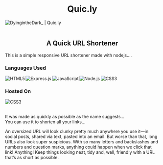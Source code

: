 <h1 align="center">Quic.ly</h1>


[<img align="left" alt="DyingintheDark_ | Quic.ly" src="https://user-images.githubusercontent.com/64571343/129311991-0ad3cab0-921a-4b57-99a2-0c879d2f8685.png" />][quic]




<br>
<br>

<h2 align="center">A Quick URL Shortener</h3>

This is a simple responsive URL shortener made with nodejs....

<h3 align="left">Languages Used</h2>
<a align="left">
<img align="left" alt="HTML5" src="https://img.shields.io/badge/HTML5-E34F26?style=for-the-badge&logo=html5&logoColor=white" />
<img align="left" alt="Express.js" src="https://img.shields.io/badge/Express.js-404D59?style=for-the-badge" />
<img align="left" alt="JavaScript" src="https://img.shields.io/badge/JavaScript-F7DF1E?style=for-the-badge&logo=javascript&logoColor=black" />
<img align="left" alt="Node.js" src="https://img.shields.io/badge/Node.js-43853D?style=for-the-badge&logo=node.js&logoColor=white" />
<img align="left" alt="CSS3" src="https://img.shields.io/badge/CSS3-1572B6?style=for-the-badge&logo=css3&logoColor=white" />
</a>
<br>

<h3 align="left">Hosted On</h3>
<img align="left" alt="CSS3" src="https://img.shields.io/badge/Heroku-430098?style=for-the-badge&logo=heroku&logoColor=white" />

<br>
<br>

<p align="left">   
It was made as quickly as possible as the name suggests...<br>
You can use it to shorten all your links...  
  
An oversized URL will look clunky pretty much anywhere you use it—in social posts, shared via text, pasted into an email.  But worse than that, long URLs also look super suspicious. With so many letters and backslashes and numbers and question marks, anything could happen when we click that link! Anything!  Keep things looking neat, tidy and, well, friendly with a URL that’s as short as possible. 
</p>





[quic]: https://quic-ly-dyinginthedarkness.herokuapp.com/
